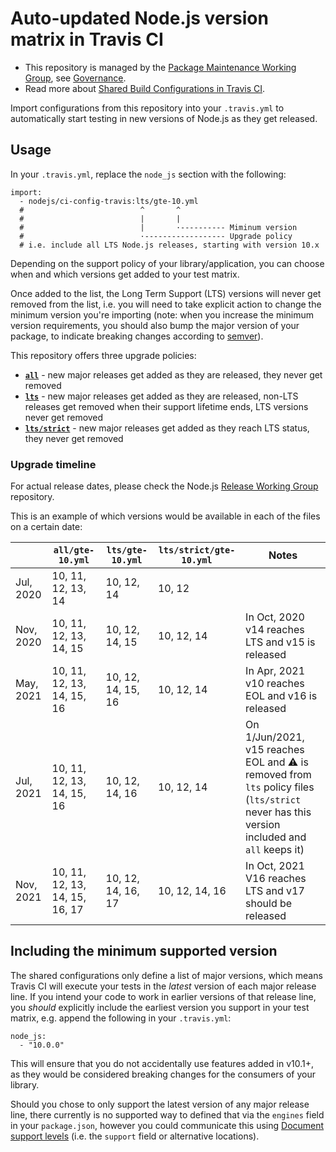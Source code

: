 # Auto-updated Node.js version matrix in Travis CI

- This repository is managed by the [Package Maintenance Working Group](https://github.com/nodejs/package-maintenance), see [Governance](https://github.com/nodejs/package-maintenance/blob/master/Governance.md).
- Read more about [Shared Build Configurations in Travis CI](https://docs.travis-ci.com/user/build-config-imports/).

Import configurations from this repository into your `.travis.yml` to automatically start testing in new versions of Node.js as they get released.

## Usage

In your `.travis.yml`, replace the `node_js` section with the following:

```
import:
  - nodejs/ci-config-travis:lts/gte-10.yml
  #                          ^       ^
  #                          |       |
  #                          |       ·---------- Miminum version
  #                          ·------------------ Upgrade policy
  # i.e. include all LTS Node.js releases, starting with version 10.x
```

Depending on the support policy of your library/application, you can choose when and which versions get added to your test matrix.

Once added to the list, the Long Term Support (LTS) versions will never get removed from the list, i.e. you will need to take explicit action to change the minimum version you're importing (note: when you increase the minimum version requirements, you should also bump the major version of your package, to indicate breaking changes according to [semver](https://semver.org/)).

This repository offers three upgrade policies:

- **[`all`](./all)** - new major releases get added as they are released, they never get removed
- **[`lts`](./lts)** - new major releases get added as they are released, non-LTS releases get removed when their support lifetime ends, LTS versions never get removed
- **[`lts/strict`](./lts/strict)** - new major releases get added as they reach LTS status, they never get removed   

### Upgrade timeline

For actual release dates, please check the Node.js [Release Working Group](https://github.com/nodejs/Release/#release-schedule) repository.

This is an example of which versions would be available in each of the files on a certain date:

|                       | `all/gte-10.yml`               | `lts/gte-10.yml`        | `lts/strict/gte-10.yml` | Notes
|-----------------------|--------------------------------|-------------------------|-------------------------|-------
| Jul, 2020             | 10, 11, 12, 13, 14             | 10, 12, 14              | 10, 12                  |
| Nov, 2020             | 10, 11, 12, 13, 14, 15         | 10, 12, 14, 15          | 10, 12, 14              | In Oct, 2020 v14 reaches LTS and v15 is released
| May, 2021             | 10, 11, 12, 13, 14, 15, 16     | 10, 12, 14, 15, 16      | 10, 12, 14              | In Apr, 2021 v10 reaches EOL and v16 is released
| Jul, 2021             | 10, 11, 12, 13, 14, 15, 16     | 10, 12, 14, 16          | 10, 12, 14              | On 1/Jun/2021, v15 reaches EOL and ⚠️ is removed from `lts` policy files (`lts/strict` never has this version included and `all` keeps it)
| Nov, 2021             | 10, 11, 12, 13, 14, 15, 16, 17 | 10, 12, 14, 16, 17      | 10, 12, 14, 16          | In Oct, 2021 V16 reaches LTS and v17 should be released


## Including the minimum supported version

The shared configurations only define a list of major versions, which means Travis CI will execute your tests in the _latest_ version of each major release line. If you intend your code to work in earlier versions of that release line, you _should_ explicitly include the earliest version you support in your test matrix, e.g. append the following in your `.travis.yml`:

```
node_js:
  - "10.0.0"
```

This will ensure that you do not accidentally use features added in v10.1+, as they would be considered breaking changes for the consumers of your library.

Should you chose to only support the latest version of any major release line, there currently is no supported way to defined that via the `engines` field in your `package.json`, however you could communicate this using [Document support levels](https://github.com/nodejs/package-maintenance/blob/master/docs/PACKAGE-SUPPORT.md) (i.e. the `support` field or alternative locations).
